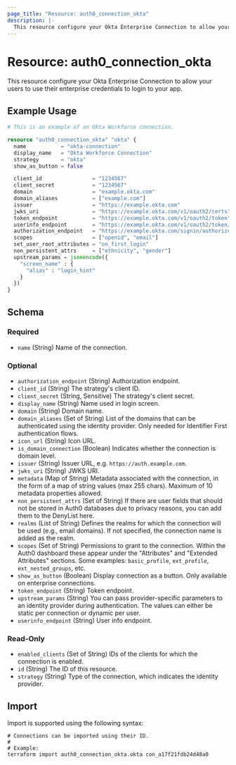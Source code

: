 ```yaml
---
page_title: "Resource: auth0_connection_okta"
description: |-
  This resource configure your Okta Enterprise Connection to allow your users to use their enterprise credentials to login to your app.
---
```


# Resource: auth0_connection_okta

This resource configure your Okta Enterprise Connection to allow your users to use their enterprise credentials to login to your app.

## Example Usage

```terraform
# This is an example of an Okta Workforce connection.

resource "auth0_connection_okta" "okta" {
  name           = "okta-connection"
  display_name   = "Okta Workforce Connection"
  strategy       = "okta"
  show_as_button = false

  client_id                = "1234567"
  client_secret            = "1234567"
  domain                   = "example.okta.com"
  domain_aliases           = ["example.com"]
  issuer                   = "https://example.okta.com"
  jwks_uri                 = "https://example.okta.com/v1/oauth2/certs"
  token_endpoint           = "https://example.okta.com/v1/oauth2/token"
  userinfo_endpoint        = "https://example.okta.com/v1/oauth2/token/userinfo"
  authorization_endpoint   = "https://example.okta.com/signin/authorize"
  scopes                   = ["openid", "email"]
  set_user_root_attributes = "on_first_login"
  non_persistent_attrs     = ["ethnicity", "gender"]
  upstream_params = jsonencode({
    "screen_name" : {
      "alias" : "login_hint"
    }
  })
}
```

<!-- schema generated by tfplugindocs -->
## Schema

### Required

- `name` (String) Name of the connection.

### Optional

- `authorization_endpoint` (String) Authorization endpoint.
- `client_id` (String) The strategy's client ID.
- `client_secret` (String, Sensitive) The strategy's client secret.
- `display_name` (String) Name used in login screen.
- `domain` (String) Domain name.
- `domain_aliases` (Set of String) List of the domains that can be authenticated using the identity provider. Only needed for Identifier First authentication flows.
- `icon_url` (String) Icon URL.
- `is_domain_connection` (Boolean) Indicates whether the connection is domain level.
- `issuer` (String) Issuer URL, e.g. `https://auth.example.com`.
- `jwks_uri` (String) JWKS URI.
- `metadata` (Map of String) Metadata associated with the connection, in the form of a map of string values (max 255 chars). Maximum of 10 metadata properties allowed.
- `non_persistent_attrs` (Set of String) If there are user fields that should not be stored in Auth0 databases due to privacy reasons, you can add them to the DenyList here.
- `realms` (List of String) Defines the realms for which the connection will be used (e.g., email domains). If not specified, the connection name is added as the realm.
- `scopes` (Set of String) Permissions to grant to the connection. Within the Auth0 dashboard these appear under the "Attributes" and "Extended Attributes" sections. Some examples: `basic_profile`, `ext_profile`, `ext_nested_groups`, etc.
- `show_as_button` (Boolean) Display connection as a button. Only available on enterprise connections.
- `token_endpoint` (String) Token endpoint.
- `upstream_params` (String) You can pass provider-specific parameters to an identity provider during authentication. The values can either be static per connection or dynamic per user.
- `userinfo_endpoint` (String) User info endpoint.

### Read-Only

- `enabled_clients` (Set of String) IDs of the clients for which the connection is enabled.
- `id` (String) The ID of this resource.
- `strategy` (String) Type of the connection, which indicates the identity provider.

## Import

Import is supported using the following syntax:

```shell
# Connections can be imported using their ID.
#
# Example:
terraform import auth0_connection_okta.okta con_a17f21fdb24d48a0
```
